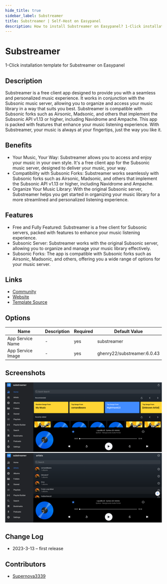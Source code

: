 ```yaml
---
hide_title: true
sidebar_label: Substreamer
title: Substreamer | Self-Host on Easypanel
description: How to install Substreamer on Easypanel? 1-Click installation template for Substreamer on Easypanel
---
```


<!-- generated -->

# Substreamer

1-Click installation template for Substreamer on Easypanel

## Description

Substreamer is a free client app designed to provide you with a seamless and personalized music experience. It works in conjunction with the Subsonic music server, allowing you to organize and access your music library in a way that suits you best. Substreamer is compatible with Subsonic forks such as Airsonic, Madsonic, and others that implement the Subsonic API v1.13 or higher, including Navidrome and Ampache. This app is packed with features that enhance your music listening experience. With Substreamer, your music is always at your fingertips, just the way you like it.

## Benefits

- Your Music, Your Way: Substreamer allows you to access and enjoy your music in your own style. It's a free client app for the Subsonic music server, designed to deliver your music, your way.
- Compatibility with Subsonic Forks: Substreamer works seamlessly with Subsonic forks such as Airsonic, Madsonic, and others that implement the Subsonic API v1.13 or higher, including Navidrome and Ampache.
- Organize Your Music Library: With the original Subsonic server, Substreamer helps you get started in organizing your music library for a more streamlined and personalized listening experience.

## Features

- Free and Fully Featured: Substreamer is a free client for Subsonic servers, packed with features to enhance your music listening experience.
- Subsonic Server: Substreamer works with the original Subsonic server, allowing you to organize and manage your music library effectively.
- Subsonic Forks: The app is compatible with Subsonic forks such as Airsonic, Madsonic, and others, offering you a wide range of options for your music server.

## Links

- [Community](https://reddit.com/substreamer)
- [Website](https://substreamerapp.com)
- [Template Source](https://github.com/easypanel-io/templates/tree/main/templates/substreamer)

## Options

Name | Description | Required | Default Value
-|-|-|-
App Service Name | - | yes | substreamer
App Service Image | - | yes | ghenry22/substreamer:6.0.43

## Screenshots

![Substreamer Screenshot](./assets/screenshot1.png)
![Substreamer Screenshot](./assets/screenshot2.png)

## Change Log

- 2023-3-13 – first release

## Contributors

- [Supernova3339](https://github.com/Supernova3339)

